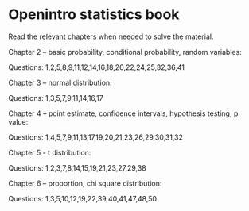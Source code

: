 # Openintro statistics book

Read the relevant chapters when needed to solve the material.

Chapter 2 – basic probability, conditional probability, random variables:

Questions: 1,2,5,8,9,11,12,14,16,18,20,22,24,25,32,36,41

Chapter 3 – normal distribution:

Questions: 1,3,5,7,9,11,14,16,17

Chapter 4 – point estimate, confidence intervals, hypothesis testing, p value:

Questions: 1,4,5,7,9,11,13,17,19,20,21,23,26,29,30,31,32

Chapter 5 - t distribution:

Questions: 1,2,3,7,8,14,15,19,21,23,27,29,38

Chapter 6 – proportion, chi square distribution:

Questions: 1,3,5,10,12,19,22,39,40,41,47,48,50
